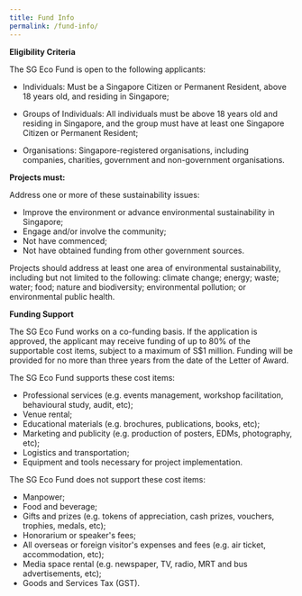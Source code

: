 ```yaml
---
title: Fund Info
permalink: /fund-info/
---
```


**Eligibility Criteria**

The SG Eco Fund is open to the following applicants:  

* Individuals: Must be a Singapore Citizen or Permanent Resident, above 18 years old, and residing in Singapore;

* Groups of Individuals: All individuals must be above 18 years old and residing in Singapore, and the group must have at least one Singapore Citizen or Permanent Resident;

* Organisations: Singapore-registered organisations, including companies, charities, government and non-government organisations.


**Projects must:**


Address one or more of these sustainability issues:
* Improve the environment or advance environmental sustainability in Singapore;
* Engage and/or involve the community;
* Not have commenced;
* Not have obtained funding from other government sources.

Projects should address at least one area of environmental sustainability, including
but not limited to the following: climate change; energy; waste; water; food; nature
and biodiversity; environmental pollution; or environmental public health.

**Funding Support** 

The SG Eco Fund works on a co-funding basis. If the application is approved, the applicant may receive funding of up to 80% of the supportable cost items, subject to a maximum of S$1 million. Funding will be provided for no more than three years from the date of the Letter of Award.


The SG Eco Fund supports these cost items:
* Professional services (e.g. events management, workshop facilitation, behavioural study, audit, etc);
* Venue rental;
* Educational materials (e.g. brochures, publications, books, etc);
* Marketing and publicity (e.g. production of posters, EDMs, photography, etc);
* Logistics and transportation;
* Equipment and tools necessary for project implementation.

The SG Eco Fund does not support these cost items:
* Manpower;
* Food and beverage;
* Gifts and prizes (e.g. tokens of appreciation, cash prizes, vouchers, trophies, medals, etc);
* Honorarium or speaker's fees;
* All overseas or foreign visitor's expenses and fees (e.g. air ticket, accommodation, etc);
* Media space rental (e.g. newspaper, TV, radio, MRT and bus advertisements, etc);
* Goods and Services Tax (GST).
